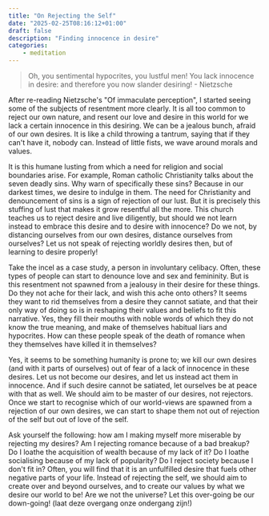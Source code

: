```yaml
---
title: "On Rejecting the Self"
date: "2025-02-25T08:16:12+01:00"
draft: false
description: "Finding innocence in desire"
categories: 
    - meditation
---
```


> Oh, you sentimental hypocrites, you lustful men! You lack innocence in desire: and therefore you now slander desiring! - Nietzsche

After re-reading Nietzsche's "Of immaculate perception", I started seeing some of the subjects of resentment more clearly. It is all too common to reject our own nature, and resent our love and desire in this world for we lack a certain innocence in this desiring. We can be a jealous bunch, afraid of our own desires. It is like a child throwing a tantrum, saying that if they can't have it, nobody can. Instead of little fists, we wave around morals and values. 

It is this humane lusting from which a need for religion and social boundaries arise. For example, Roman catholic Christianity talks about the seven deadly sins. Why warn of specifically these sins? Because in our darkest times, we desire to indulge in them. The need for Christianity and denouncement of sins is a sign of rejection of our lust. But it is precisely this stuffing of lust that makes it grow resentful all the more. This church teaches us to reject desire and live diligently, but should we not learn instead to embrace this desire and to desire with innocence? Do we not, by distancing ourselves from our own desires, distance ourselves from ourselves? Let us not speak of rejecting worldly desires then, but of learning to desire properly!

Take the incel as a case study, a person in involuntary celibacy. Often, these types of people can start to denounce love and sex and femininity. But is this resentment not spawned from a jealousy in their desire for these things. Do they not ache for their lack, and wish this ache onto others? It seems they want to rid themselves from a desire they cannot satiate, and that their only way of doing so is in reshaping their values and beliefs to fit this narrative. Yes, they fill their mouths with noble words of which they do not know the true meaning, and make of themselves habitual liars and hypocrites. How can these people speak of the death of romance when they themselves have killed it in themselves?  

Yes, it seems to be something humanity is prone to; we kill our own desires (and with it parts of ourselves) out of fear of a lack of innocence in these desires. Let us not become our desires, and let us instead act them in innocence. And if such desire cannot be satiated, let ourselves be at peace with that as well. We should aim to be master of our desires, not rejectors. Once we start to recognise which of our world-views are spawned from a rejection of our own desires, we can start to shape them not out of rejection of the self but out of love of the self. 

Ask yourself the following: how am I making myself more miserable by rejecting my desires? Am I rejecting romance because of a bad breakup? Do I loathe the acquisition of wealth because of my lack of it? Do I loathe socialising because of my lack of popularity? Do I reject society because I don't fit in? Often, you will find that it is an unfulfilled desire that fuels other negative parts of your life. Instead of rejecting the self, we should aim to create over and beyond ourselves, and to create our values by what we desire our world to be! Are we not the universe? Let this over-going be our down-going! (laat deze overgang onze ondergang zijn!)